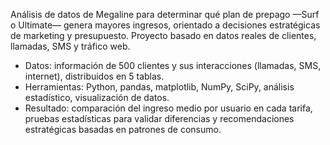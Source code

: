 Análisis de datos de Megaline para determinar qué plan de prepago —Surf o Ultimate— genera mayores ingresos, orientado a decisiones estratégicas de marketing y presupuesto. Proyecto basado en datos reales de clientes, llamadas, SMS y tráfico web.

- Datos: información de 500 clientes y sus interacciones (llamadas, SMS, internet), distribuidos en 5 tablas.
- Herramientas: Python, pandas, matplotlib, NumPy, SciPy, análisis estadístico, visualización de datos.
- Resultado: comparación del ingreso medio por usuario en cada tarifa, pruebas estadísticas para validar diferencias y recomendaciones estratégicas basadas en patrones de consumo. 
